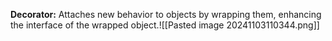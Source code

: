 **Decorator:** Attaches new behavior to objects by wrapping them, enhancing the interface of the wrapped object.![[Pasted image 20241103110344.png]]